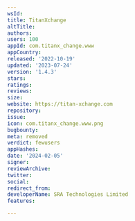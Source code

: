 ```yaml
---
wsId: 
title: TitanXchange
altTitle: 
authors: 
users: 100
appId: com.titanx_change.www
appCountry: 
released: '2022-10-19'
updated: '2023-07-24'
version: '1.4.3'
stars: 
ratings: 
reviews: 
size: 
website: https://titan-xchange.com
repository: 
issue: 
icon: com.titanx_change.www.png
bugbounty: 
meta: removed
verdict: fewusers
appHashes: 
date: '2024-02-05'
signer: 
reviewArchive: 
twitter: 
social: 
redirect_from: 
developerName: SRA Technologies Limited
features: 

---
```


